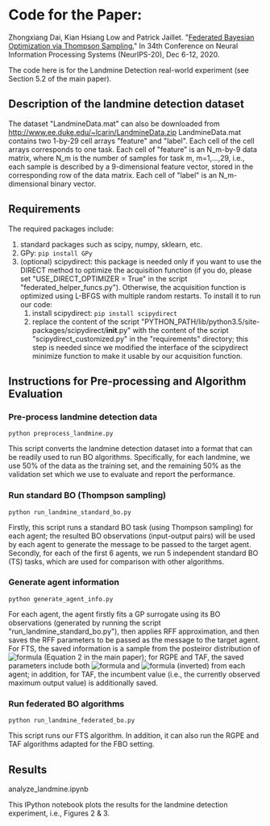 # Code for the Paper:
Zhongxiang Dai, Kian Hsiang Low and Patrick Jaillet. "[Federated Bayesian Optimization via Thompson Sampling.](https://daizhongxiang.github.io/papers/fbo.pdf)" In 34th Conference on Neural Information Processing Systems (NeurIPS-20), Dec 6-12, 2020.

The code here is for the Landmine Detection real-world experiment (see Section 5.2 of the main paper).

## Description of the landmine detection dataset
The dataset "LandmineData.mat" can also be downloaded from http://www.ee.duke.edu/~lcarin/LandmineData.zip
LandmineData.mat contains two 1-by-29 cell arrays "feature" and "label". Each cell of the cell arrays corresponds to one task. Each cell of "feature" is an N_m-by-9 data matrix, where N_m is the number of samples for task m, m=1,...,29, i.e., each sample is described by a 9-dimensional feature vector, stored in the corresponding row of the data matrix. Each cell of "label" is an N_m-dimensional binary vector.


## Requirements
The required packages include:
1. standard packages such as scipy, numpy, sklearn, etc.
2. GPy: `pip install GPy`
3. (optional) scipydirect: this package is needed only if you want to use the DIRECT method to optimize the acquisition function (if you do, please set "USE_DIRECT_OPTIMIZER = True" in the script "federated_helper_funcs.py"). Otherwise, the acquisition function is optimized using L-BFGS with multiple random restarts. To install it to run our code:
	1. install scipydirect: `pip install scipydirect`
	2. replace the content of the script "PYTHON_PATH/lib/python3.5/site-packages/scipydirect/__init__.py" with the content of the script "scipydirect_customized.py" in the "requirements" directory; this step is needed since we modified the interface of the scipydirect minimize function to make it usable by our acquisition function.


## Instructions for Pre-processing and Algorithm Evaluation
### Pre-process landmine detection data
`python preprocess_landmine.py`

This script converts the landmine detection dataset into a format that can be readily used to run BO algorithms.
Specifically, for each landmine, we use 50% of the data as the training set, and the remaining 50% as the validation set which we use to evaluate and report the performance.

### Run standard BO (Thompson sampling)
`python run_landmine_standard_bo.py`

Firstly, this script runs a standard BO task (using Thompson sampling) for each agent; the resulted BO observations (input-output pairs) will be used by each agent to generate the message to be passed to the target agent.
Secondly, for each of the first 6 agents, we run 5 independent standard BO (TS) tasks, which are used for comparison with other algorithms.

### Generate agent information
`python generate_agent_info.py`

For each agent, the agent firstly fits a GP surrogate using its BO observations (generated by running the script "run_landmine_standard_bo.py"), then applies RFF approximation, and then saves the RFF parameters to be passed as the message to the target agent. For FTS, the saved information is a sample from the posteiror distribution of ![formula](https://render.githubusercontent.com/render/math?math=\omega) (Equation 2 in the main paper); for RGPE and TAF, the saved parameters include both ![formula](https://render.githubusercontent.com/render/math?math=\nu_t) and ![formula](https://render.githubusercontent.com/render/math?math=\Sigma_t) (inverted) from each agent; in addition, for TAF, the incumbent value (i.e., the currently observed maximum output value) is additionally saved.

### Run federated BO algorithms
`python run_landmine_federated_bo.py`

This script runs our FTS algorithm. In addition, it can also run the RGPE and TAF algorithms adapted for the FBO setting.


## Results
analyze_landmine.ipynb

This IPython notebook plots the results for the landmine detection experiment, i.e., Figures 2 & 3.

